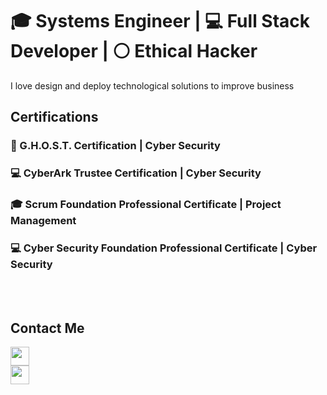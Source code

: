 # :mortar_board: Systems Engineer | :computer: Full Stack Developer | :white_circle: Ethical Hacker

I love design and deploy technological solutions to improve  business



## Certifications

### :ghost: G.H.O.S.T. Certification | Cyber Security 

### :computer: CyberArk Trustee Certification | Cyber Security

### :mortar_board: Scrum Foundation Professional Certificate | Project Management

### :computer: Cyber Security Foundation Professional Certificate | Cyber Security

<br>
<br>

## Contact Me
<a href="https://jorgesalgado.com.mx" style="display: flex; align-itens: center;"><img src="https://jorgesalgado.com.mx/favicon.jpg" height="30"></a>
<a href="https://www.linkedin.com/in/jorge-salgado7" style="display: flex; align-itens: center;"><img src="https://static-exp1.licdn.com/sc/h/al2o9zrvru7aqj8e1x2rzsrca" height="30"></a>
